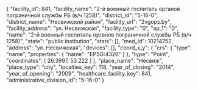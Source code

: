 {
    "facility_id": 841,
    "facility_name": "2-й военный госпиталь органов пограничной службы РБ (в\/ч 1258)",
    "district_id": "5-16-0",
    "district_name": "Несвижский район",
    "facility_url": "2vgops.by",
    "facility_address": "ул. Несвижская",
    "facility_type": "0",
    "ap_1": "0",
    "name": "2-й военный госпиталь органов пограничной службы РБ (в\/ч 1258)",
    "state": "public institution",
    "stats": [],
    "med_id": 10214752,
    "address": "ул. Несвижская",
    "devices": [],
    "coord_x_y": {
        "crs": {
            "type": "name",
            "properties": {
                "name": "EPSG:4326"
            }
        },
        "type": "Point",
        "coordinates": [
            26.3997,
            53.222
        ]
    },
    "place_name": "Несвиж",
    "place_type": "city",
    "localties_key": 118,
    "year_of_closing": "2014",
    "year_of_opening": "2009",
    "healthcare_facility_key": 841,
    "administrative_division_id": "5-16-0"
}
